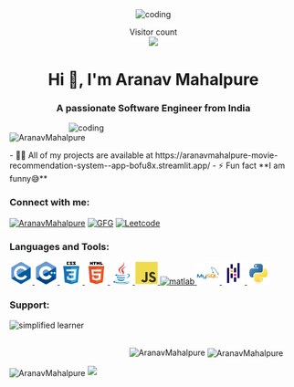 <p align="center" >
<img align="center" alt='coding' width='800' height="300" src='https://www.lambdatest.com/resources/images/news24.gif'/></p>
<p align="center"> 
  Visitor count<br>
  <img src="https://profile-counter.glitch.me/AranavMahalpure/count.svg" />
</p>
<h1 align="center">Hi 👋, I'm Aranav Mahalpure</h1>
<h3 align="center">A passionate Software Engineer from India</h3>
<img align="right" alt="coding" width="400" src="https://user-images.githubusercontent.com/55389276/140866485-8fb1c876-9a8f-4d6a-98dc-08c4981eaf70.gif">
<p align="left"> <img src="https://komarev.com/ghpvc/?username=AranavMahalpure&label=Profile%20views&color=0e75b6&style=flat" alt="AranavMahalpure" /> </p>
- 👨‍💻 All of my projects are available at https://aranavmahalpure-movie-recommendation-system--app-bofu8x.streamlit.app/
- ⚡ Fun fact **I am funny😅**
<h3 align="left">Connect with me:</h3>
<p align="left">
<a href="https://www.linkedin.com/in/aranav-mahalpure-463949237/" target="blank"><img align="center" src="https://raw.githubusercontent.com/rahuldkjain/github-profile-readme-generator/master/src/images/icons/Social/linked-in-alt.svg" alt="AranavMahalpure" height="30" width="40" /></a>
<a href="https://auth.geeksforgeeks.org/user/aranav1289/practice" target="blank"><img align="center" src="https://media.geeksforgeeks.org/wp-content/uploads/20200716222246/Path-219.png" alt="GFG" height="30" width="40" /></a>
<a href="https://leetcode.com/AranavMahalpure/" target="blank"><img align="center" src="https://leetcode.com/_next/static/images/logo-ff2b712834cf26bf50a5de58ee27bcef.png" alt="Leetcode" height="30" width="40" /></a>
</p>
<h3 align="left">Languages and Tools:</h3>
<p align="left"> <a href="https://www.cprogramming.com/" target="_blank" rel="noreferrer"> <img src="https://raw.githubusercontent.com/devicons/devicon/master/icons/c/c-original.svg" alt="c" width="40" height="40"/> </a> <a href="https://www.w3schools.com/cpp/" target="_blank" rel="noreferrer"> <img src="https://raw.githubusercontent.com/devicons/devicon/master/icons/cplusplus/cplusplus-original.svg" alt="cplusplus" width="40" height="40"/> </a> <a href="https://www.w3schools.com/css/" target="_blank" rel="noreferrer"> <img src="https://raw.githubusercontent.com/devicons/devicon/master/icons/css3/css3-original-wordmark.svg" alt="css3" width="40" height="40"/> </a> <a href="https://www.w3.org/html/" target="_blank" rel="noreferrer"> <img src="https://raw.githubusercontent.com/devicons/devicon/master/icons/html5/html5-original-wordmark.svg" alt="html5" width="40" height="40"/> </a> <a href="https://www.java.com" target="_blank" rel="noreferrer"> <img src="https://raw.githubusercontent.com/devicons/devicon/master/icons/java/java-original.svg" alt="java" width="40" height="40"/> </a> <a href="https://developer.mozilla.org/en-US/docs/Web/JavaScript" target="_blank" rel="noreferrer"> <img src="https://raw.githubusercontent.com/devicons/devicon/master/icons/javascript/javascript-original.svg" alt="javascript" width="40" height="40"/> </a> <a href="https://www.mathworks.com/" target="_blank" rel="noreferrer"> <img src="https://upload.wikimedia.org/wikipedia/commons/2/21/Matlab_Logo.png" alt="matlab" width="40" height="40"/> </a> <a href="https://www.mysql.com/" target="_blank" rel="noreferrer"> <img src="https://raw.githubusercontent.com/devicons/devicon/master/icons/mysql/mysql-original-wordmark.svg" alt="mysql" width="40" height="40"/> </a> <a href="https://pandas.pydata.org/" target="_blank" rel="noreferrer"> <img src="https://raw.githubusercontent.com/devicons/devicon/2ae2a900d2f041da66e950e4d48052658d850630/icons/pandas/pandas-original.svg" alt="pandas" width="40" height="40"/> </a> <a href="https://www.python.org" target="_blank" rel="noreferrer"> <img src="https://raw.githubusercontent.com/devicons/devicon/master/icons/python/python-original.svg" alt="python" width="40" height="40"/> </a> </p>
<h3 align="left">Support:</h3>
<p><a href="https://www.buymeacoffee.com/simplified"> <img align="left" src="https://cdn.buymeacoffee.com/buttons/v2/default-yellow.png" height="50" width="210" alt="simplified learner" /></a></p><br><br>
<p><img align="left" src="https://github-readme-stats.vercel.app/api/top-langs?username=AranavMahalpure&show_icons=true&locale=en&layout=compact" alt="AranavMahalpure" /></p>
<p>&nbsp;<img align="center" src="https://github-readme-stats.vercel.app/api?username=AranavMahalpure&show_icons=true&locale=en" alt="AranavMahalpure" /></p>
<img align="center" src="https://github-readme-streak-stats.herokuapp.com/?user=AranavMahalpure&" alt="AranavMahalpure" />
<img  src="https://holopin.io/@aranavmahalpure" >
